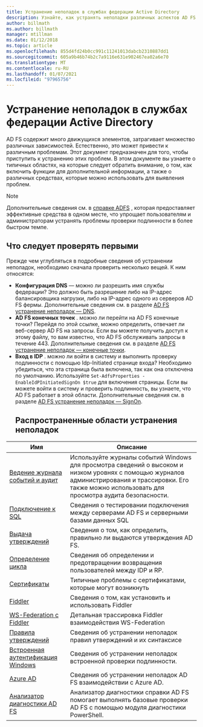 ```yaml
---
title: Устранение неполадок в службах федерации Active Directory
description: Узнайте, как устранять неполадки различных аспектов AD FS.
author: billmath
ms.author: billmath
manager: mtillman
ms.date: 01/12/2018
ms.topic: article
ms.openlocfilehash: 855d4fd24b0cc991c11241013dabcb2310887dd1
ms.sourcegitcommit: 605a9b46b74b2c7a9116e631e902467ea02a6e70
ms.translationtype: MT
ms.contentlocale: ru-RU
ms.lasthandoff: 01/07/2021
ms.locfileid: "97965756"
---
```

# <a name="troubleshooting-ad-fs"></a>Устранение неполадок в службах федерации Active Directory
AD FS содержит много движущихся элементов, затрагивает множество различных зависимостей.  Естественно, это может привести к различным проблемам.  Этот документ предназначен для того, чтобы приступить к устранению этих проблем.  В этом документе вы узнаете о типичных областях, на которые следует обратить внимание, о том, как включить функции для дополнительной информации, а также о различных средствах, которые можно использовать для выявления проблем.

>[!NOTE]
>Дополнительные сведения см. в [справке ADFS](https://adfshelp.microsoft.com) , которая предоставляет эффективные средства в одном месте, что упрощает пользователям и администраторам устранять проблемы проверки подлинности в более быстром темпе.


## <a name="what-to-check-first"></a>Что следует проверять первыми
Прежде чем углубляться в подробные сведения об устранении неполадок, необходимо сначала проверить несколько вещей.  К ним относятся:
- **Конфигурация DNS** — можно ли разрешить имя службы федерации?  Это должно быть разрешение либо на IP-адрес балансировщика нагрузки, либо на IP-адрес одного из серверов AD FS фермы.  Дополнительные сведения см. в разделе [AD FS устранение неполадок — DNS](ad-fs-tshoot-dns.md).
- **AD FS конечных точек** . можно ли перейти на AD FS конечные точки?  Перейдя по этой ссылке, можно определить, отвечает ли веб-сервер AD FS на запросы.  Если вы можете получить доступ к этому файлу, то вам известно, что AD FS обслуживать запросы в течение 443.  Дополнительные сведения см. в разделе [AD FS устранение неполадок — конечные точки](ad-fs-tshoot-endpoints.md).
- **Вход в IDP** . можно ли войти в систему и выполнить проверку подлинности с помощью Idp-Initiated странице входа?  Необходимо убедиться, что эта страница была включена, так как она отключена по умолчанию.  Используйте `Set-AdfsProperties -EnableIdPInitiatedSignOn $true` для включения страницы.  Если вы можете войти в систему и проверить подлинность, вы узнаете, что AD FS работает в этой области.  Дополнительные сведения см. в разделе [AD FS устранение неполадок — SignOn](ad-fs-tshoot-initiatedsignon.md).
  ##  <a name="common-troubleshooting-areas"></a>Распространенные области устранения неполадок

|Имя|Описание|
|-----|-----|
|[Ведение журнала событий и аудит](ad-fs-tshoot-logging.md)|Используйте журналы событий Windows для просмотра сведений о высоком и низком уровнях с помощью журналов администрирования и трассировки.  Его также можно использовать для просмотра аудита безопасности.|
|[Подключение к SQL](ad-fs-tshoot-sql.md)|Сведения о тестировании подключения между серверами AD FS и серверными базами данных SQL|
|[Выдача утверждений](ad-fs-tshoot-claims-issuance.md)|Сведения о том, как определить, правильно ли выдаются утверждения AD FS.|
|[Определение цикла](ad-fs-tshoot-loop.md)|Сведения об определении и предотвращении возвращения пользователей между IDP и RP.|
|[Сертификаты](ad-fs-tshoot-certs.md)|Типичные проблемы с сертификатами, которые могут возникнуть|
|[Fiddler](ad-fs-tshoot-fiddler.md)|Сведения о том, как установить и использовать Fiddler|
|[WS-Federation с Fiddler](ad-fs-tshoot-fiddler-ws-fed.md)|Детальная трассировка Fiddler взаимодействия WS-Federation|
|[Правила утверждений](ad-fs-tshoot-claims-rules.md)|Сведения об устранении неполадок правил утверждений и их синтаксисе|
|[Встроенная аутентификация Windows](ad-fs-tshoot-iwa.md)|Сведения об устранении неполадок встроенной проверки подлинности.|
|[Azure AD](ad-fs-tshoot-azure.md)|Сведения об устранении неполадок AD FS взаимодействии с Azure AD.|
|[Анализатор диагностики AD FS](ad-fs-diagnostics-analyzer.md)|Анализатор диагностики справки AD FS помогает выполнять базовые проверки AD FS с помощью модуля диагностики PowerShell.
